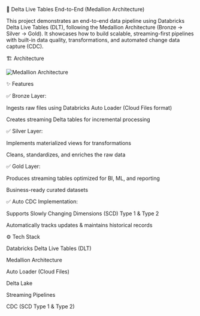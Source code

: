 🚀 Delta Live Tables End-to-End (Medallion Architecture)

This project demonstrates an end-to-end data pipeline using Databricks Delta Live Tables (DLT), following the Medallion Architecture (Bronze → Silver → Gold). It showcases how to build scalable, streaming-first pipelines with built-in data quality, transformations, and automated change data capture (CDC).

🏗️ Architecture

![Medallion Architecture](Flowchart/A_flowchart_diagram_illustrates_the_Medallion_Arch.png)

✨ Features

✅ Bronze Layer:

Ingests raw files using Databricks Auto Loader (Cloud Files format)

Creates streaming Delta tables for incremental processing

✅ Silver Layer:

Implements materialized views for transformations

Cleans, standardizes, and enriches the raw data

✅ Gold Layer:

Produces streaming tables optimized for BI, ML, and reporting

Business-ready curated datasets

✅ Auto CDC Implementation:

Supports Slowly Changing Dimensions (SCD) Type 1 & Type 2

Automatically tracks updates & maintains historical records

⚙️ Tech Stack

Databricks Delta Live Tables (DLT)

Medallion Architecture

Auto Loader (Cloud Files)

Delta Lake

Streaming Pipelines

CDC (SCD Type 1 & Type 2)
